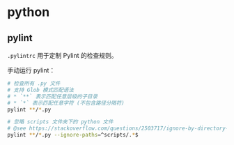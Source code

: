 # python

## pylint

`.pylintrc` 用于定制 Pylint 的检查规则。

手动运行 pylint：

```bash
# 检查所有 .py 文件
# 支持 Glob 模式匹配语法
# * `**` 表示匹配任意层级的子目录
# * `*` 表示匹配任意字符 (不包含路径分隔符)
pylint **/*.py

# 忽略 scripts 文件夹下的 python 文件
# @see https://stackoverflow.com/questions/2503717/ignore-by-directory-using-pylint
pylint **/*.py --ignore-paths=^scripts/.*$
```
